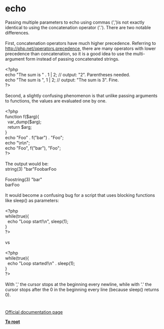 # echo




<div class="phpcode"><span class="html">
Passing multiple parameters to echo using commas (&apos;,&apos;)is not exactly identical to using the concatenation operator (&apos;.&apos;). There are two notable differences.<br><br>First, concatenation operators have much higher precedence. Referring to <a href="http://php.net/operators.precedence," rel="nofollow" target="_blank">http://php.net/operators.precedence,</a> there are many operators with lower precedence than concatenation, so it is a good idea to use the multi-argument form instead of passing concatenated strings.<br><br><span class="default">&lt;?php<br></span><span class="keyword">echo </span><span class="string">&quot;The sum is &quot; </span><span class="keyword">. </span><span class="default">1 </span><span class="keyword">| </span><span class="default">2</span><span class="keyword">; </span><span class="comment">// output: &quot;2&quot;. Parentheses needed.<br></span><span class="keyword">echo </span><span class="string">&quot;The sum is &quot;</span><span class="keyword">, </span><span class="default">1 </span><span class="keyword">| </span><span class="default">2</span><span class="keyword">; </span><span class="comment">// output: &quot;The sum is 3&quot;. Fine.<br></span><span class="default">?&gt;<br></span><br>Second, a slightly confusing phenomenon is that unlike passing arguments to functions, the values are evaluated one by one.<br><br><span class="default">&lt;?php<br></span><span class="keyword">function </span><span class="default">f</span><span class="keyword">(</span><span class="default">$arg</span><span class="keyword">){<br>&#xA0; </span><span class="default">var_dump</span><span class="keyword">(</span><span class="default">$arg</span><span class="keyword">);<br>&#xA0; return </span><span class="default">$arg</span><span class="keyword">;<br>}<br>echo </span><span class="string">&quot;Foo&quot; </span><span class="keyword">. </span><span class="default">f</span><span class="keyword">(</span><span class="string">&quot;bar&quot;</span><span class="keyword">) . </span><span class="string">&quot;Foo&quot;</span><span class="keyword">;<br>echo </span><span class="string">&quot;\n\n&quot;</span><span class="keyword">;<br>echo </span><span class="string">&quot;Foo&quot;</span><span class="keyword">, </span><span class="default">f</span><span class="keyword">(</span><span class="string">&quot;bar&quot;</span><span class="keyword">), </span><span class="string">&quot;Foo&quot;</span><span class="keyword">;<br></span><span class="default">?&gt;<br></span><br>The output would be:<br>string(3) &quot;bar&quot;FoobarFoo<br><br>Foostring(3) &quot;bar&quot;<br>barFoo<br><br>It would become a confusing bug for a script that uses blocking functions like sleep() as parameters:<br><br><span class="default">&lt;?php<br></span><span class="keyword">while(</span><span class="default">true</span><span class="keyword">){<br>&#xA0; echo </span><span class="string">&quot;Loop start!\n&quot;</span><span class="keyword">, </span><span class="default">sleep</span><span class="keyword">(</span><span class="default">1</span><span class="keyword">);<br>}<br></span><span class="default">?&gt;<br></span><br>vs<br><br><span class="default">&lt;?php<br></span><span class="keyword">while(</span><span class="default">true</span><span class="keyword">){<br>&#xA0; echo </span><span class="string">&quot;Loop started!\n&quot; </span><span class="keyword">. </span><span class="default">sleep</span><span class="keyword">(</span><span class="default">1</span><span class="keyword">);<br>}<br></span><span class="default">?&gt;<br></span><br>With &apos;,&apos; the cursor stops at the beginning every newline, while with &apos;.&apos; the cursor stops after the 0 in the beginning every line (because sleep() returns 0).</span>
</div>
  

#

[Official documentation page](https://www.php.net/manual/en/function.echo.php)

**[To root](/README.md)**